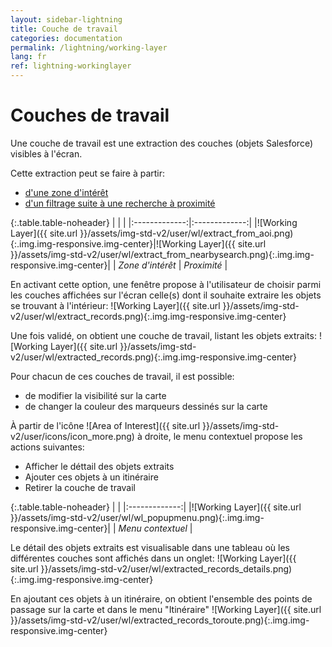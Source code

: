 ```yaml
---
layout: sidebar-lightning
title: Couche de travail
categories: documentation
permalink: /lightning/working-layer
lang: fr
ref: lightning-workinglayer
---
```

<style>
  .table-noheader th { display:none;}
</style>
# Couches de travail

Une couche de travail est une extraction des couches (objets Salesforce) visibles à l'écran. 

Cette extraction peut se faire à partir: 

- [d'une zone d'intérêt](/lightning/zone-interet)
- [d'un filtrage suite à une recherche à proximité](/lightning/objects#filtrage-par-recherche--proximit)

{:.table.table-noheader}
|               |               |
|:-------------:|:-------------:|
|![Working Layer]({{ site.url }}/assets/img-std-v2/user/wl/extract_from_aoi.png){:.img.img-responsive.img-center}|![Working Layer]({{ site.url }}/assets/img-std-v2/user/wl/extract_from_nearbysearch.png){:.img.img-responsive.img-center}|
| *Zone d'intérêt* | *Proximité* |

En activant cette option, une fenêtre propose à l'utilisateur de choisir parmi les couches affichées sur l'écran celle(s) dont il souhaite extraire les objets se trouvant à l'intérieur:
![Working Layer]({{ site.url }}/assets/img-std-v2/user/wl/extract_records.png){:.img.img-responsive.img-center}

Une fois validé, on obtient une couche de travail, listant les objets extraits:
![Working Layer]({{ site.url }}/assets/img-std-v2/user/wl/extracted_records.png){:.img.img-responsive.img-center}

Pour chacun de ces couches de travail, il est possible: 

- de modifier la visibilité sur la carte
- de changer la couleur des marqueurs dessinés sur la carte

&Agrave; partir de l'icône ![Area of Interest]({{ site.url }}/assets/img-std-v2/user/icons/icon_more.png) à droite, le menu contextuel propose les actions suivantes:

- Afficher le déttail des objets extraits
- Ajouter ces objets à un itinéraire
- Retirer la couche de travail

{:.table.table-noheader}
|               |
|:-------------:|
|![Working Layer]({{ site.url }}/assets/img-std-v2/user/wl/wl_popupmenu.png){:.img.img-responsive.img-center}|
| *Menu contextuel* |

Le détail des objets extraits est visualisable dans une tableau où les différentes couches sont affichés dans un onglet:
![Working Layer]({{ site.url }}/assets/img-std-v2/user/wl/extracted_records_details.png){:.img.img-responsive.img-center}

En ajoutant ces objets à un itinéraire, on obtient l'ensemble des points de passage sur la carte et dans le menu "Itinéraire"
![Working Layer]({{ site.url }}/assets/img-std-v2/user/wl/extracted_records_toroute.png){:.img.img-responsive.img-center}

